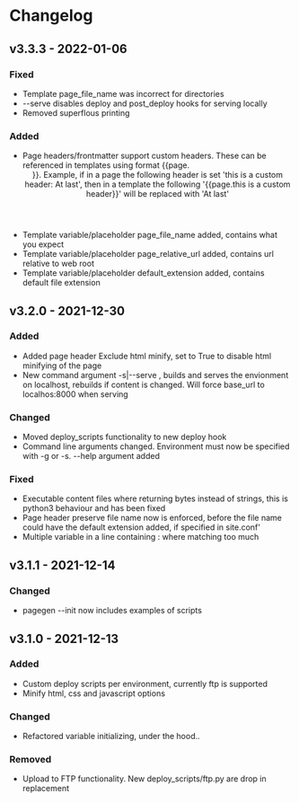 # Changelog

<!--next-version-placeholder-->

## v3.3.3 - 2022-01-06

### Fixed

- Template page_file_name was incorrect for directories
- --serve disables deploy and post_deploy hooks for serving locally
- Removed superflous printing

### Added

- Page headers/frontmatter support custom headers. These can be referenced in templates using format {{page.<header name>}}. Example, if in a page the following header is set 'this is a custom header: At last', then in a template the following '{{page.this is a custom header}}' will be replaced with 'At last'
- Template variable/placeholder page_file_name added, contains what you expect
- Template variable/placeholder page_relative_url added, contains url relative to web root
- Template variable/placeholder default_extension added, contains default file extension


## v3.2.0 - 2021-12-30

### Added

- Added page header Exclude html minify, set to True to disable html minifying of the page
- New command argument -s|--serve <environment>, builds and serves the envionment on localhost, rebuilds if content is changed. Will force base_url to localhos:8000 when serving

### Changed

- Moved deploy_scripts functionality to new deploy hook
- Command line arguments changed. Environment must now be specified with -g or -s. --help argument added

### Fixed

- Executable content files where returning bytes instead of strings, this is python3 behaviour and has been fixed
- Page header preserve file name now is enforced, before the file name could have the default extension added, if specified in site.conf'
- Multiple variable in a line containing : where matching too much


## v3.1.1 - 2021-12-14

### Changed

- pagegen --init now includes examples of scripts


## v3.1.0 - 2021-12-13

### Added

- Custom deploy scripts per environment, currently ftp is supported
- Minify html, css and javascript options

### Changed

- Refactored variable initializing, under the hood..

### Removed

- Upload to FTP functionality. New deploy_scripts/ftp.py are drop in replacement

